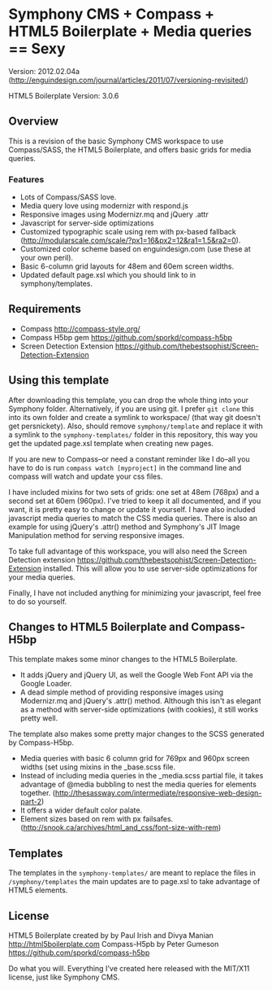 # Symphony CMS + Compass + HTML5 Boilerplate + Media queries == Sexy

Version: 2012.02.04a (http://enguindesign.com/journal/articles/2011/07/versioning-revisited/) 

HTML5 Boilerplate Version: 3.0.6

## Overview
This is a revision of the basic Symphony CMS workspace to use Compass/SASS, the HTML5 Boilerplate, and offers basic grids for media queries.

### Features
- Lots of Compass/SASS love.
- Media query love using modernizr with respond.js
- Responsive images using Modernizr.mq and jQuery .attr
- Javascript for server-side optimizations
- Customized typographic scale using rem with px-based fallback (http://modularscale.com/scale/?px1=16&px2=12&ra1=1.5&ra2=0).
- Customized color scheme based on enguindesign.com (use these at your own peril).
- Basic 6-column grid layouts for 48em and 60em screen widths.
- Updated default page.xsl which you should link to in symphony/templates.

## Requirements
- Compass <http://compass-style.org/>
- Compass H5bp gem <https://github.com/sporkd/compass-h5bp>
- Screen Detection Extension <https://github.com/thebestsophist/Screen-Detection-Extension>

## Using this template
After downloading this template, you can drop the whole thing into your Symphony folder. Alternatively, if you are using git. I prefer `git clone` this into its own folder and create a symlink to workspace/ (that way git doesn't get persnickety). Also, should remove `symphony/template` and replace it with a symlink to the `symphony-templates/` folder in this repository, this way you get the updated page.xsl template when creating new pages.

If you are new to Compass–or need a constant reminder like I do–all you have to do is run `compass watch [myproject]` in the command line and compass will watch and update your css files.

I have included mixins for two sets of grids: one set at 48em (768px) and a second set at 60em (960px). I've tried to keep it all documented, and if you want, it is pretty easy to change or update it yourself. I have also included javascript media queries to match the CSS media queries. There is also an example for using jQuery's .attr() method and Symphony's JIT Image Manipulation method for serving responsive images.

To take full advantage of this workspace, you will also need the Screen Detection extension <https://github.com/thebestsophist/Screen-Detection-Extension> installed. This will allow you to use server-side optimizations for your media queries.

Finally, I have not included anything for minimizing your javascript, feel free to do so yourself.

## Changes to HTML5 Boilerplate and Compass-H5bp
This template makes some minor changes to the HTML5 Boilerplate.

- It adds jQuery and jQuery UI, as well the Google Web Font API via the Google Loader.
- A dead simple method of providing responsive images using Modernizr.mq and jQuery's .attr() method. Although this isn't as elegant as a method with server-side optimizations (with cookies), it still works pretty well.

The template also makes some pretty major changes to the SCSS generated by Compass-H5bp.

- Media queries with basic 6 column grid for 769px and 960px screen widths (set using mixins in the _base.scss file.
- Instead of including media queries in the _media.scss partial file, it takes advantage of @media bubbling to nest the media queries for elements together. (http://thesassway.com/intermediate/responsive-web-design-part-2)
- It offers a wider default color palate.
- Element sizes based on rem with px failsafes. (http://snook.ca/archives/html_and_css/font-size-with-rem)

## Templates
The templates in the `symphony-templates/` are meant to replace the files in `/symphony/templates` the main updates are to page.xsl to take advantage of HTML5 elements.

## License
HTML5 Boilerplate created by by Paul Irish and Divya Manian http://html5boilerplate.com
Compass-H5pb by Peter Gumeson https://github.com/sporkd/compass-h5bp

Do what you will. Everything I've created here released with the MIT/X11 license, just like Symphony CMS.